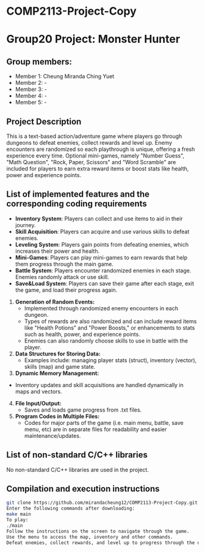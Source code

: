 # COMP2113-Project-Copy
# Group20 Project: Monster Hunter
## Group members: 
- Member 1: Cheung Miranda Ching Yuet
- Member 2: -
- Member 3: -
- Member 4: -
- Member 5: -
## Project Description
This is a text-based action/adventure game where players go through dungeons to defeat enemies, collect rewards and level up. Enemy encounters are randomized so each playthrough is unique, offering a fresh experience every time. Optional mini-games, namely "Number Guess", "Math Question", "Rock, Paper, Scissors" and "Word Scramble" are included for players to earn extra reward items or boost stats like health, power and experience points. 
## List of implemented features and the corresponding coding requirements
- **Inventory System**: Players can collect and use items to aid in their journey.
- **Skill Acquisition**: Players can acquire and use various skills to defeat  enemies.
- **Leveling System**: Players gain points from defeating enemies, which increases their power and health.
- **Mini-Games**: Players can play mini-games to earn rewards that help them progress through the main game.
- **Battle System**: Players encounter randomized enemies in each stage. Enemies randomly attack or use skill.
- **Save&Load System**: Players can save their game after each stage, exit the game, and load their progress again.

1. **Generation of Random Events:**
   - Implemented through randomized enemy encounters in each dungeon.
   - Types of rewards are also randomized and can include reward items like "Health Potions" and "Power Boosts," or enhancements to stats such as health, power, and experience points.
   - Enemies can also randomly choose skills to use in battle with the player.
2. **Data Structures for Storing Data:**
   - Examples include: managing player stats (struct), inventory (vector), skills (map) and game state.
3.  **Dynamic Memory Management:**
   - Inventory updates and skill acquisitions are handled dynamically in maps and vectors. 
4. **File Input/Output:**
   - Saves and loads game progress from .txt files.
5. **Program Codes in Multiple Files:**
   - Codes for major parts of the game (i.e. main menu, battle, save menu, etc) are in separate files for readability and easier maintenance/updates.

## List of non-standard C/C++ libraries
No non-standard C/C++ libraries are used in the project.

## Compilation and execution instructions
```bash
git clone https://github.com/mirandacheung12/COMP2113-Project-Copy.git
Enter the following commands after downloading:
make main
To play: 
./main
Follow the instructions on the screen to navigate through the game.
Use the menu to access the map, inventory and other commands.
Defeat enemies, collect rewards, and level up to progress through the dungeons.
